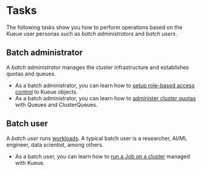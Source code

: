 # Tasks

The following tasks show you how to perform operations based on the Kueue user
personas such as _batch administrators_ and _batch users_.

## Batch administrator

A _batch administrator_ manages the cluster infrastructure and establishes
quotas and queues.

- As a batch administrator, you can learn how to [setup role-based access control](manage_rbac.md)
  to Kueue objects.
- As a batch administrator, you can learn how to
  [administer cluster quotas](administer_cluster_quotas.md) with Queues and
  ClusterQueues.

## Batch user

A _batch user_ runs [workloads](/docs/concepts/queued_workload.md). A typical
batch user is a researcher, AI/ML engineer, data scientist, among others.

- As a batch user, you can learn how to [run a Job on a cluster](run_jobs.md)
  managed with Kueue.
